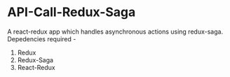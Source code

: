 # API-Call-Redux-Saga
A react-redux app which handles asynchronous actions using redux-saga.
Depedencies required - 
1. Redux
2. Redux-Saga
3. React-Redux
